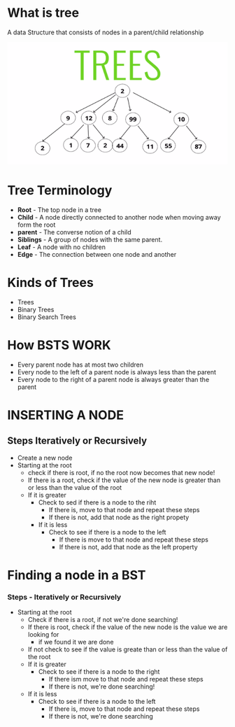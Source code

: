 # What is tree

A data Structure that consists of nodes in a parent/child relationship


![tree!](../../assets/tree.png "tree")

# Tree Terminology

* **Root** - The top node in a tree
* **Child** - A node directly connected to another node when moving away form the root 
* **parent** - The converse notion of a child
* **Siblings** - A group of nodes with the same parent.
* **Leaf** - A node with no children
* **Edge** - The connection between one node and another

# Kinds of Trees 

* Trees
* Binary Trees
* Binary Search Trees


# How BSTS WORK

* Every parent node has at most two children 
* Every node to the left of a parent node is always less than the parent
* Every node to the right of a parent node is always greater than the parent

# INSERTING A NODE

   ## **Steps** Iteratively or Recursively

* Create a new node
* Starting at the root
   * check if there is root, if no the root now becomes that new node!
   * If there is a root, check if the value of the new node is greater than or less than the value of the root 
   * If it is greater 
        * Check to sed if there is a node to the riht
            * If there is, move to that node and repeat these steps
            * If there is not, add that node as the right propety
        * If it is less
             * Check to see if there is a node to the left
                * If there is move to that node and repeat these steps
                * If there is not, add that node as the left property

# Finding a node in a BST
 
  ### **Steps** - Iteratively or Recursively

* Starting at the root
  * Check if there is a root, if not we're done searching!
  * If there is root, check if the value of the new node is the value we are looking for 
      * if we found it we are done
  * If not check to see if the value is greate than or less than the value of the root
  * If it is greater 
      * Check to see if there is a node to the right
         * If there ism move to that node and repeat these steps
         * If there is not, we're done searching!
  * If it is less
      * Check to see if there is a node to the left
         * If there is, move to that node and repeat these steps
         * If there is not, we're done searching